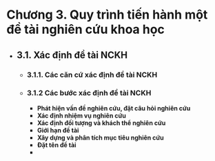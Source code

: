 # Chương 3. Quy trình tiến hành một đề tài nghiên cứu khoa học
- ## 3.1. Xác định đề tài NCKH
	- ### 3.1.1. Các căn cứ xác định đề tài NCKH
	- ### 3.1.2 Các bước xác định đề tài NCKH
		- **Phát hiện vấn đề nghiên cứu, đặt câu hỏi nghiên cứu**
		- **Xác định nhiệm vụ nghiên cứu**
		- **Xác định đối tượng và khách thể nghiên cứu**
		- **Giới hạn đề tài**
		- **Xây dựng và phân tích mục tiêu nghiên cứu**
		- **Đặt tên đề tài**
		-